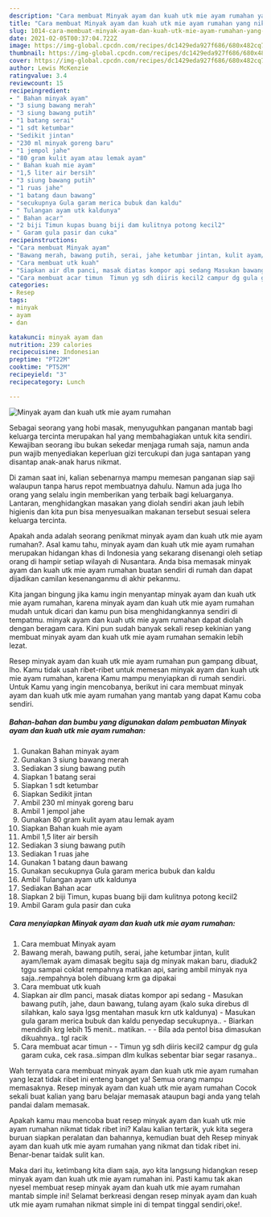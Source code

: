 ```yaml
---
description: "Cara membuat Minyak ayam dan kuah utk mie ayam rumahan yang nikmat dan Mudah Dibuat"
title: "Cara membuat Minyak ayam dan kuah utk mie ayam rumahan yang nikmat dan Mudah Dibuat"
slug: 1014-cara-membuat-minyak-ayam-dan-kuah-utk-mie-ayam-rumahan-yang-nikmat-dan-mudah-dibuat
date: 2021-02-05T00:37:04.722Z
image: https://img-global.cpcdn.com/recipes/dc1429eda927f686/680x482cq70/minyak-ayam-dan-kuah-utk-mie-ayam-rumahan-foto-resep-utama.jpg
thumbnail: https://img-global.cpcdn.com/recipes/dc1429eda927f686/680x482cq70/minyak-ayam-dan-kuah-utk-mie-ayam-rumahan-foto-resep-utama.jpg
cover: https://img-global.cpcdn.com/recipes/dc1429eda927f686/680x482cq70/minyak-ayam-dan-kuah-utk-mie-ayam-rumahan-foto-resep-utama.jpg
author: Lewis McKenzie
ratingvalue: 3.4
reviewcount: 15
recipeingredient:
- " Bahan minyak ayam"
- "3 siung bawang merah"
- "3 siung bawang putih"
- "1 batang serai"
- "1 sdt ketumbar"
- "Sedikit jintan"
- "230 ml minyak goreng baru"
- "1 jempol jahe"
- "80 gram kulit ayam atau lemak ayam"
- " Bahan kuah mie ayam"
- "1,5 liter air bersih"
- "3 siung bawang putih"
- "1 ruas jahe"
- "1 batang daun bawang"
- "secukupnya Gula garam merica bubuk dan kaldu"
- " Tulangan ayam utk kaldunya"
- " Bahan acar"
- "2 biji Timun kupas buang biji dam kulitnya potong kecil2"
- " Garam gula pasir dan cuka"
recipeinstructions:
- "Cara membuat Minyak ayam"
- "Bawang merah, bawang putih, serai, jahe ketumbar jintan, kulit ayam/lemak ayam dimasak begitu saja dg minyak makan baru, diaduk2 tggu sampai coklat rempahnya matikan api, saring ambil minyak nya saja..rempahnya boleh dibuang krm ga dipakai"
- "Cara membuat utk kuah"
- "Siapkan air dlm panci, masak diatas kompor api sedang Masukan bawang putih, jahe, daun bawang, tulang ayam (kalo suka direbus dl silahkan, kalo saya lgsg mentahan masuk krn utk kaldunya) Masukan gula garam merica bubuk dan kaldu penyedap secukupnya.. Biarkan mendidih krg lebih 15 menit.. matikan.  Bila ada pentol bisa dimasukan dikuahnya.. tgl racik"
- "Cara membuat acar timun  Timun yg sdh diiris kecil2 campur dg gula garam cuka, cek rasa..simpan dlm kulkas sebentar biar segar rasanya.."
categories:
- Resep
tags:
- minyak
- ayam
- dan

katakunci: minyak ayam dan 
nutrition: 239 calories
recipecuisine: Indonesian
preptime: "PT22M"
cooktime: "PT52M"
recipeyield: "3"
recipecategory: Lunch

---
```



![Minyak ayam dan kuah utk mie ayam rumahan](https://img-global.cpcdn.com/recipes/dc1429eda927f686/680x482cq70/minyak-ayam-dan-kuah-utk-mie-ayam-rumahan-foto-resep-utama.jpg)

Sebagai seorang yang hobi masak, menyuguhkan panganan mantab bagi keluarga tercinta merupakan hal yang membahagiakan untuk kita sendiri. Kewajiban seorang ibu bukan sekedar menjaga rumah saja, namun anda pun wajib menyediakan keperluan gizi tercukupi dan juga santapan yang disantap anak-anak harus nikmat.

Di zaman  saat ini, kalian sebenarnya mampu memesan panganan siap saji walaupun tanpa harus repot membuatnya dahulu. Namun ada juga lho orang yang selalu ingin memberikan yang terbaik bagi keluarganya. Lantaran, menghidangkan masakan yang diolah sendiri akan jauh lebih higienis dan kita pun bisa menyesuaikan makanan tersebut sesuai selera keluarga tercinta. 



Apakah anda adalah seorang penikmat minyak ayam dan kuah utk mie ayam rumahan?. Asal kamu tahu, minyak ayam dan kuah utk mie ayam rumahan merupakan hidangan khas di Indonesia yang sekarang disenangi oleh setiap orang di hampir setiap wilayah di Nusantara. Anda bisa memasak minyak ayam dan kuah utk mie ayam rumahan buatan sendiri di rumah dan dapat dijadikan camilan kesenanganmu di akhir pekanmu.

Kita jangan bingung jika kamu ingin menyantap minyak ayam dan kuah utk mie ayam rumahan, karena minyak ayam dan kuah utk mie ayam rumahan mudah untuk dicari dan kamu pun bisa menghidangkannya sendiri di tempatmu. minyak ayam dan kuah utk mie ayam rumahan dapat diolah dengan beragam cara. Kini pun sudah banyak sekali resep kekinian yang membuat minyak ayam dan kuah utk mie ayam rumahan semakin lebih lezat.

Resep minyak ayam dan kuah utk mie ayam rumahan pun gampang dibuat, lho. Kamu tidak usah ribet-ribet untuk memesan minyak ayam dan kuah utk mie ayam rumahan, karena Kamu mampu menyiapkan di rumah sendiri. Untuk Kamu yang ingin mencobanya, berikut ini cara membuat minyak ayam dan kuah utk mie ayam rumahan yang mantab yang dapat Kamu coba sendiri.

<!--inarticleads1-->

##### Bahan-bahan dan bumbu yang digunakan dalam pembuatan Minyak ayam dan kuah utk mie ayam rumahan:

1. Gunakan  Bahan minyak ayam
1. Gunakan 3 siung bawang merah
1. Sediakan 3 siung bawang putih
1. Siapkan 1 batang serai
1. Siapkan 1 sdt ketumbar
1. Siapkan Sedikit jintan
1. Ambil 230 ml minyak goreng baru
1. Ambil 1 jempol jahe
1. Gunakan 80 gram kulit ayam atau lemak ayam
1. Siapkan  Bahan kuah mie ayam
1. Ambil 1,5 liter air bersih
1. Sediakan 3 siung bawang putih
1. Sediakan 1 ruas jahe
1. Gunakan 1 batang daun bawang
1. Gunakan secukupnya Gula garam merica bubuk dan kaldu
1. Ambil  Tulangan ayam utk kaldunya
1. Sediakan  Bahan acar
1. Siapkan 2 biji Timun, kupas buang biji dam kulitnya potong kecil2
1. Ambil  Garam gula pasir dan cuka




<!--inarticleads2-->

##### Cara menyiapkan Minyak ayam dan kuah utk mie ayam rumahan:

1. Cara membuat Minyak ayam
1. Bawang merah, bawang putih, serai, jahe ketumbar jintan, kulit ayam/lemak ayam dimasak begitu saja dg minyak makan baru, diaduk2 tggu sampai coklat rempahnya matikan api, saring ambil minyak nya saja..rempahnya boleh dibuang krm ga dipakai
1. Cara membuat utk kuah
1. Siapkan air dlm panci, masak diatas kompor api sedang - Masukan bawang putih, jahe, daun bawang, tulang ayam (kalo suka direbus dl silahkan, kalo saya lgsg mentahan masuk krn utk kaldunya) - Masukan gula garam merica bubuk dan kaldu penyedap secukupnya.. - Biarkan mendidih krg lebih 15 menit.. matikan. -  - Bila ada pentol bisa dimasukan dikuahnya.. tgl racik
1. Cara membuat acar timun -  - Timun yg sdh diiris kecil2 campur dg gula garam cuka, cek rasa..simpan dlm kulkas sebentar biar segar rasanya..




Wah ternyata cara membuat minyak ayam dan kuah utk mie ayam rumahan yang lezat tidak ribet ini enteng banget ya! Semua orang mampu memasaknya. Resep minyak ayam dan kuah utk mie ayam rumahan Cocok sekali buat kalian yang baru belajar memasak ataupun bagi anda yang telah pandai dalam memasak.

Apakah kamu mau mencoba buat resep minyak ayam dan kuah utk mie ayam rumahan nikmat tidak ribet ini? Kalau kalian tertarik, yuk kita segera buruan siapkan peralatan dan bahannya, kemudian buat deh Resep minyak ayam dan kuah utk mie ayam rumahan yang nikmat dan tidak ribet ini. Benar-benar taidak sulit kan. 

Maka dari itu, ketimbang kita diam saja, ayo kita langsung hidangkan resep minyak ayam dan kuah utk mie ayam rumahan ini. Pasti kamu tak akan nyesel membuat resep minyak ayam dan kuah utk mie ayam rumahan mantab simple ini! Selamat berkreasi dengan resep minyak ayam dan kuah utk mie ayam rumahan nikmat simple ini di tempat tinggal sendiri,oke!.

